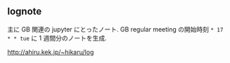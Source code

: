 lognote
-------

主に GB 関連の jupyter にとったノート.
GB regular meeting の開始時刻 `* 17 * * tue` に 1 週間分のノートを生成.

<http://ahiru.kek.jp/~hikaru/log>
